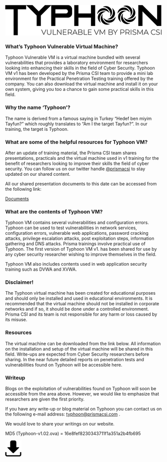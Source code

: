 ![typhoon_logo](assets/typhoon_logo.png)

### What’s Typhoon Vulnerable Virtual Machine?
Typhoon Vulnerable VM is a virtual machine bundled with several vulnerabilities that provides a laboratory environment for researchers looking into enhancing their skills in the field of Cyber Security. Typhoon VM v1 has been developed by the Prisma CSI team to provide a mini lab environment for the Practical Penetration Testing training offered by the company. You can also download the virtual machine and install it on your own system, giving you too a chance to gain some practical skills in this field.

### Why the name ‘Typhoon’?
The name is derived from a famous saying in Turkey “Hedef ben miyim Tayfun?” which roughly translates to “Am I the target Tayfun?”. In our training, the target is Typhoon.

### What are some of the helpful resources for Typhoon VM?
After an update of training material, the Prisma CSI team shares presentations, practicals and the virtual machine used in v1 training for the benefit of researchers looking to improve their skills the field of cyber security. You can follow us on our twitter handle [@prismacsi](https://twitter.com/prismacsi) to stay updated on our shared content.

All our shared presentation documents to this date can be accessed from the following link:

[Documents](https://www.prismacsi.com/en/documents/)

### What are the contents of Typhoon VM?
Typhoon VM contains several vulnerabilities and configuration errors. Typhoon can be used to test vulnerabilities in network services, configuration errors, vulnerable web applications, password cracking attacks, privilege escalation attacks, post exploitation steps, information gathering and DNS attacks. Prisma trainings involve practical use of Typhoon. The first version of Typhoon VM v1. has been shared for use by any cyber security researcher wishing to improve themselves in the field.

Typhoon VM also includes contents used in web application security training such as DVWA and XVWA.

### Disclaimer!
The Typhoon virtual machine has been created for educational purposes and should only be installed and used in educational environments. It is recommended that the virtual machine should not be installed in corporate networks and if so, it should be done under a controlled environment. Prisma CSI and its team is not responsible for any harm or loss caused by its misuse.

### Resources
The virtual machine can be downloaded from the link below. All information on the installation and setup of the virtual machine will be shared in this field. Write-ups are expected from Cyber Security researchers before sharing. In the near future detailed reports on penetration tests and vulnerabilities found on Typhoon will be accessible here.

### Writeup
Blogs on the exploitation of vulnerabilities found on Typhoon will soon be accessible from the area above. However, we would like to emphasize that researchers are given the first priority.

If you have any write-up or blog material on Typhoon you can contact us on the following e-mail address:  [typhoon@prismacsi.com](mailto:typhoon@prismacsi.com) .

We would love to share your writings on our website.

MD5 (Typhoon-v1.02.ova) = 16e8fef8230343711f1a351a2b4fb695

[![typhoon_logo](assets/dwn.png#center)](https://www.prismacsi.com/en/typhoon-vulnerable-virtual-machines/)
